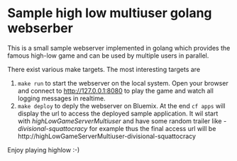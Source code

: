 # Sample high low multiuser golang webserber

This is a small sample webserver implemented in golang which provides the famous high-low game and can be used by multiple users in parallel.

There exist various make targets. The most interesting targets are

1. ```make run``` to start the webserver on the local system. Open your browser and connect to http://127.0.0.1:8080 to play the game and watch all logging messages in realtime.
2. ```make deploy``` to deply the webserver on Bluemix. At the end ```cf apps``` will display the url to access the deployed sample application. It wil start with *highLowGameServerMultiuser* and have some random trailer like *-divisional-squattocracy* for example thus the final access url will be http://highLowGameServerMultiuser-divisional-squattocracy

Enjoy playing highlow :-)
